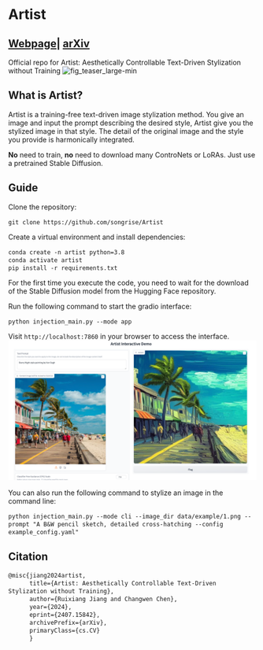 # Artist
## [Webpage](https://DiffusionArtist.github.io)| [arXiv](https://arxiv.org/abs/2407.15842)
Official repo for Artist: Aesthetically Controllable Text-Driven Stylization without Training
![fig_teaser_large-min](https://github.com/user-attachments/assets/6da1a3e1-aeb7-4fb6-9dfa-9f84c27a7975)

## What is Artist?
Artist is a training-free text-driven image stylization method. You give an image and input the prompt describing the desired style, Artist give you the stylized image in that style. The detail of the original image and the style you provide is harmonically integrated. 

**No** need to train, **no** need to download many ControNets or LoRAs. Just use a pretrained Stable Diffusion.

## Guide
Clone the repository:
```
git clone https://github.com/songrise/Artist
```

Create a virtual environment and install dependencies:
```
conda create -n artist python=3.8
conda activate artist
pip install -r requirements.txt
```

For the first time you execute the code, you need to wait for the download of the Stable Diffusion model from the Hugging Face repository.

Run the following command to start the gradio interface:
```
python injection_main.py --mode app
```
Visit `http://localhost:7860` in your browser to access the interface.
![example](asset/gradio_example.png)


You can also run the following command to stylize an image in the command line:
```
python injection_main.py --mode cli --image_dir data/example/1.png --prompt "A B&W pencil sketch, detailed cross-hatching --config example_config.yaml"
```

## Citation
```
@misc{jiang2024artist,
      title={Artist: Aesthetically Controllable Text-Driven Stylization without Training},
      author={Ruixiang Jiang and Changwen Chen},
      year={2024},
      eprint={2407.15842},
      archivePrefix={arXiv},
      primaryClass={cs.CV}
      }
```